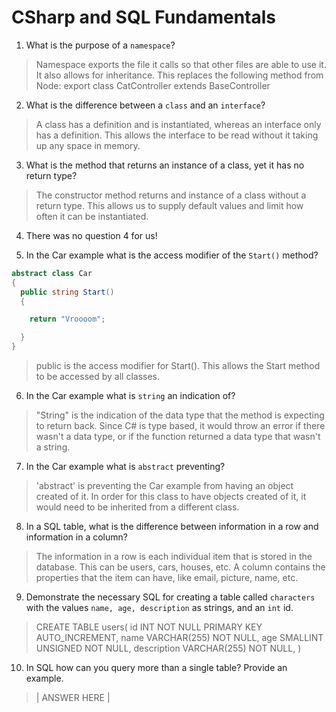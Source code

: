 # CSharp and SQL Fundamentals
01. What is the purpose of a `namespace`?

  > Namespace exports the file it calls so that other files are able to use it. It also allows for inheritance. This replaces the following method from Node:
    export class CatController extends BaseController

02. What is the difference between a `class` and an `interface`?

  > A class has a definition and is instantiated, whereas an interface only has a definition. This allows the interface to be read without it taking up any space in memory.

03. What is the method that returns an instance of a class, yet it has no return type?

  > The constructor method returns and instance of a class without a return type. This allows us to supply default values and limit how often it can be instantiated.

04. There was no question 4 for us!

05. In the Car example what is the access modifier of the `Start()` method?

  ```c#
  abstract class Car
  {
    public string Start()
    {

      return "Vroooom";

    }
  }
  ```

  > public is the access modifier for Start(). This allows the Start method to be accessed by all classes.

06. In the Car example what is `string` an indication of?

  > "String" is the indication of the data type that the method is expecting to return back. Since C# is type based, it would throw an error if there wasn't a data type, or if the function returned a data type that wasn't a string.

07. In the Car example what is `abstract` preventing?

  > 'abstract' is preventing the Car example from having an object created of it. In order for this class to have objects created of it, it would need to be inherited from a different class.

08. In a SQL table, what is the difference between information in a row and information in a column?

  > The information in a row is each individual item that is stored in the database. This can be users, cars, houses, etc. A column contains the properties that the item can have, like email, picture, name, etc.

09. Demonstrate the necessary SQL for creating a table called `characters` with the values `name, age, description` as strings, and an `int` id.

  > CREATE TABLE
      users(
        id INT NOT NULL PRIMARY KEY AUTO_INCREMENT,
        name VARCHAR(255) NOT NULL,
        age SMALLINT UNSIGNED NOT NULL,
        description VARCHAR(255) NOT NULL,
      )

10. In SQL how can you query more than a single table? Provide an example.

  > | ANSWER HERE |
